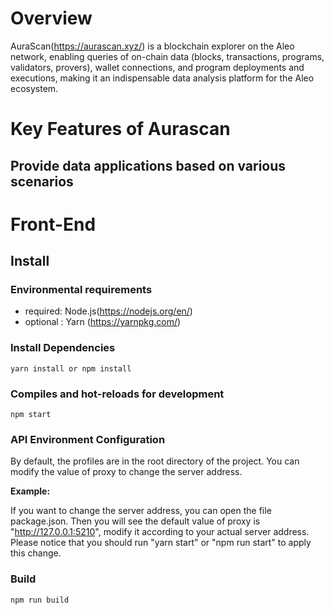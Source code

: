 # Overview
AuraScan(https://aurascan.xyz/) is a blockchain explorer on the Aleo network, enabling queries of on-chain data (blocks, transactions, programs, validators, provers), wallet connections, and program deployments and executions, making it an indispensable data analysis platform for the Aleo ecosystem.

# Key Features of Aurascan
## Provide data applications based on various scenarios

## 

# Front-End
## Install

### Environmental requirements
- required: Node.js(https://nodejs.org/en/)
- optional : Yarn (https://yarnpkg.com/)

### Install Dependencies
```yarn install or npm install ```

### Compiles and hot-reloads for development
```npm start```


### API Environment Configuration

By default, the profiles are in the root directory of the project. You can modify the value of proxy to change the server address.

**Example:**

If you want to change the server address, you can open the file package.json. Then you will see the default value of proxy is "http://127.0.0.1:5210", modify it according to your actual server address. Please notice that you should run "yarn start" or "npm run start" to apply this change.

### Build
```npm run build```